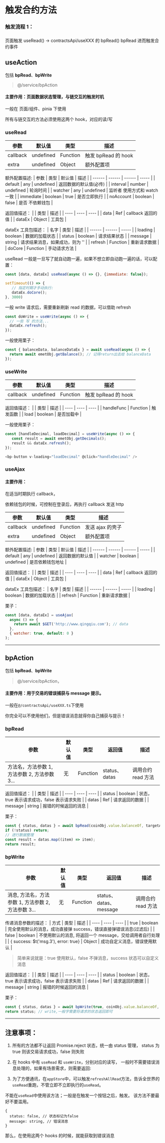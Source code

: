 # 触发合约方法

### 触发流程 1：

###

页面触发 useRead() -> contractsApi/useXXX 的 bpRead()
bpRead 进而触发合约事件

## useAction

包括 **bpRead**、**bpWrite**

> @/service/bpAction

#### 主要作用：页面数据状态管理，与链交互的触发时机

一般在 页面/组件、pinia 下使用

所有与链交互的方法必须使用这两个 hook，对应的读/写

### useRead

| 参数     | 默认值    | 类型     | 描述                |
| -------- | --------- | -------- | ------------------- |
| callback | undefined | Function | 触发 bpRead 的 hook |
| extra    | undefined | Object   | 额外配置项          |

额外配置描述:
| 参数 | 类型 | 默认值 | 描述 |
| ------ | ------ | ------ | ----- |
| default | any | undefined | 返回数据的默认值(必传) |
| interval | number | undefined | 轮询时间 |
| watcher | any | undefined | 监听者 使用方式和 watch 一致 |
| immediate | boolean | true | 是否立即执行 |
| noAccount | boolean | false | 是否 不依赖钱包 |

返回值描述：
| | 类型 | 描述 |
| ---- | ---- | ---- |
| data | Ref | callback 返回的值 |
| dataEx | Object | 工具包 |

dataEx 工具包描述：
| 名字 | 类型 | 描述 |
| ------ | ------ | ----- |
| loading | boolean | 数据的加载状态 |
| status | boolean | 请求结果状态 |
| message | string | 请求结果消息，如果成功，则为 '' |
| refresh | Function | 重新请求数据 |
| doCore | Function | 手动请求方法 |

useRead 一般是一旦写了就自动跑一遍，如果不想立即自动跑一遍的话，可以配置：

```js
const [data, dataEx] useRead(async () => {}, {immediate: false});

setTimeout(() => {
   // 指定时期才手动执行:
   dataEx.doCore();
}, 3000)
```

一般 write 请求后，需要重新刷新 read 的数据，可以借助 refresh

```js
const doWrite = useWrite(async () => {
  // 一些 写 的方法...
  dataEx.refresh();
});
```

一般使用栗子：

```ts
const { balanceData, balanceDataEx } = await useRead(async () => {
  return await emetObj.getBalance(); // 记得return出去给 balanceData
});
```

### useWrite

| 参数     | 默认值    | 类型     | 描述                |
| -------- | --------- | -------- | ------------------- |
| callback | undefined | Function | 触发 bpRead 的 hook |

返回值描述：
| | 类型 | 描述 |
| ---- | ---- | ---- |
| handleFunc | Function | 触发函数 |
| load | boolean | 是否加载中 |

一般使用栗子：

```js
const [handleDecimal, loadDecimal] = useWrite(async () => {
   const result = await emetObj.getDecimals();
   result && dataEx.refresh();
});

<bp-button v-loading="loadDecimal" @click="handleDecimal" />
```

### useAjax

#### 主要作用：

在适当时期执行 callback，

依赖钱包的时候，可控制在登录后，再执行 callback 发送 http

| 参数     | 默认值    | 类型     | 描述             |
| -------- | --------- | -------- | ---------------- |
| callback | undefined | Function | 发送 ajax 的壳子 |
| extra    | undefined | Object   | 额外配置项       |

额外配置描述:
| 参数 | 类型 | 默认值 | 描述 |
| ------ | ------ | ------ | ----- |
| default | any | undefined | 返回数据的默认值 |
| watcher | boolean | undefined | 是否依赖钱包地址 |

返回值描述：
| | 类型 | 描述 |
| ---- | ---- | ---- |
| data | Ref | callback 返回的值 |
| dataEx | Object | 工具包 |

dataEx 工具包描述：
| 名字 | 类型 | 描述 |
| ------ | ------ | ----- |
| loading | boolean | 数据的加载状态 |
| refresh | Function | 重新请求数据 |

栗子：

```js
const [data, dataEx] = useAjax(
  async () => {
    return await $GET('http://www.qingqiu.com'); // data
  },
  { watcher: true, default: 0 }
);
```

---

## bpAction

包括 **bpRead**、**bpWrite**

> @/service/bpAction，

#### 主要作用：用于交易的错误捕获与 message 提示。

一般在`@/contractsApi/useXXX.ts`下使用

你完全可以不使用他们，但是错误消息就得你自己捕获与提示！

### bpRead

| 参数                                          | 默认值 | 类型     | 返回值        | 描述               |
| --------------------------------------------- | ------ | -------- | ------------- | ------------------ |
| 方法名，方法参数 1, 方法参数 2, 方法参数 3... | 无     | Function | status、datas | 调用合约 read 方法 |

返回值描述：
| | 类型 | 描述 |
| ---- | ---- | ---- |
| status | boolean | 状态，true 表示请求成功，false 表示请求失败 |
| datas | Ref | 请求返回的数据 |
| message | string | 报错的时候返回的消息 |

栗子：

```ts
const { status, datas } = await bpRead(coinObj.value.balanceOf, targetAddr);
if (!status) return;
// 进行数据整理
const result = datas.map((item) => item);
return result;
```

### bpWrite

| 参数                                                | 默认值 | 类型     | 返回值                 | 描述               |
| --------------------------------------------------- | ------ | -------- | ---------------------- | ------------------ |
| 消息, 方法名，方法参数 1, 方法参数 2, 方法参数 3... | 无     | Function | status、datas、message | 调用合约 read 方法 |

传递消息参数的描述：
| 方式 | 类型 | 描述 |
| ---- | ---- | ---- |
| true | boolean | 完全使用默认的消息，成功直接弹 success，错误直接弹错误消息(过滤后) |
| false | boolean | 不使用默认的消息, 将返回一个 message，交给调用者自行处理 |
| { success: \$t('msg.3'), error: true} | Object | 成功自定义消息，错误使用默认 |

> 简单来说就是：true 使用默认，false 不弹消息，success 状态可以自定义消息

返回值描述：
| | 类型 | 描述 |
| ---- | ---- | ---- |
| status | boolean | 状态，true 表示请求成功，false 表示请求失败 |
| datas | Ref | 请求返回的数据 |
| message | string | 报错的时候返回的消息 |

栗子：

```ts
const { status, datas } = await bpWrite(true, coinObj.value.balanceOf, targetAddr);
return status; // write,一般字需要将请求的状态返回即可
```

---

## 注意事项：

1. 所有的方法都不让返回 Promise.reject 状态，统一由 status 管理，
   status 为 true 则该交易请求成功，false 则失败

2. 在 hooks 中有 `useRead` 和 `useWrite`，分别对应的读写，
   一般时不需要错误消息处理的，如果有场景需求，则需要返回:

3. 为了方便通讯，在`appStore`中，可以触发`refreshAllRead`方法，告诉全世界的`useRead`重跑，不管立即不立即执行的`useRead`。

不能在`useRead`中使用该方法；一般是在触发一个按钮之后，触发。
该方法不要最好不要滥用。

```
{
  status: false, // 状态标记为false
  message: string, // 错误消息
}
```

那么，在使用这两个 hooks 的时候，就能获取到错误消息
